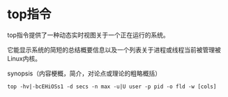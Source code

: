 # top指令

top指令提供了一种动态实时视图关于一个正在运行的系统。

它能显示系统的简短的总结概要信息以及一个列表关于进程或线程当前被管理被Linux内核。

synopsis（内容梗概，简介，对论点或理论的粗略概括）

	top -hv|-bcEHiOSs1 -d secs -n max -u|U user -p pid -o fld -w [cols]



